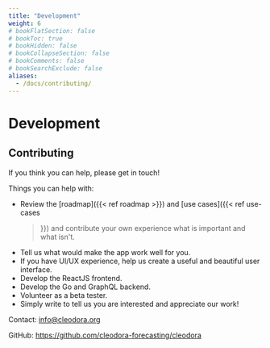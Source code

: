 ```yaml
---
title: "Development"
weight: 6
# bookFlatSection: false
# bookToc: true
# bookHidden: false
# bookCollapseSection: false
# bookComments: false
# bookSearchExclude: false
aliases:
  - /docs/contributing/
---
```


# Development

## Contributing

If you think you can help, please get in touch!

Things you can help with:

* Review the [roadmap]({{< ref roadmap >}}) and [use cases]({{< ref use-cases
  >}}) and contribute your own experience what is important and what isn't.
* Tell us what would make the app work well for you.
* If you have UI/UX experience, help us create a useful and beautiful user
  interface.
* Develop the ReactJS frontend.
* Develop the Go and GraphQL backend.
* Volunteer as a beta tester.
* Simply write to tell us you are interested and appreciate our work!

Contact: info@cleodora.org

GitHub: https://github.com/cleodora-forecasting/cleodora
